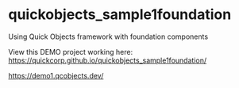# quickobjects_sample1foundation

Using Quick Objects framework with foundation components

View this DEMO project working here:
https://quickcorp.github.io/quickobjects_sample1foundation/

https://demo1.qcobjects.dev/
